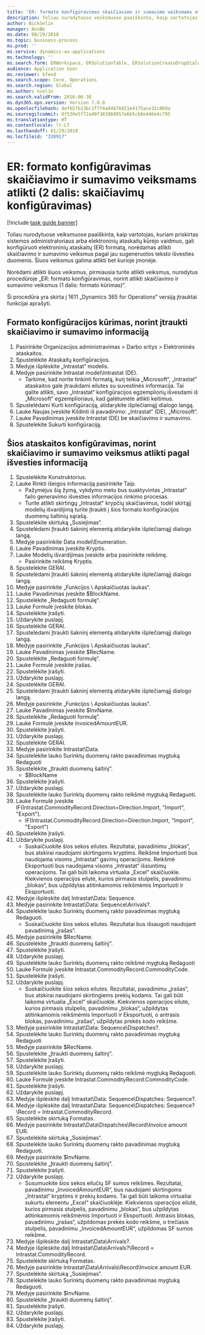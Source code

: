 ```yaml
---
title: 'ER: formato konfigūravimas skaičiavimo ir sumavimo veiksmams atlikti (2 dalis – Skaičiavimų konfigūravimas)'
description: Toliau nurodytuose veiksmuose paaiškinta, kaip vartotojas, kuriam priskirtas sistemos administratoriaus arba elektroninių ataskaitų kūrėjo vaidmuo, gali konfigūruoti elektroninių ataskaitų (ER) formatą, norėdamas atlikti skaičiavimo ir sumavimo veiksmus pagal jau sugeneruotos teksto išvesties duomenis.
author: NickSelin
manager: AnnBe
ms.date: 08/29/2018
ms.topic: business-process
ms.prod: ''
ms.service: dynamics-ax-applications
ms.technology: ''
ms.search.form: ERWorkspace, ERSolutionTable, ERSolutionCreateDropDialog, EROperationDesigner, ERDataSourceAddDropDialog, ERExpressionDesignerFormula
audience: Application User
ms.reviewer: kfend
ms.search.scope: Core, Operations
ms.search.region: Global
ms.author: nselin
ms.search.validFrom: 2016-06-30
ms.dyn365.ops.version: Version 7.0.0
ms.openlocfilehash: 4ef657b13bc1f7f4a84676821e4175ace32c069a
ms.sourcegitcommit: 0f530e5f72a40f383868957a6b5cb0e446e4c795
ms.translationtype: HT
ms.contentlocale: lt-LT
ms.lasthandoff: 01/29/2019
ms.locfileid: "338917"
---
```

# <a name="er-configure-format-to-do-counting-and-summing-part-2-configure-computations"></a>ER: formato konfigūravimas skaičiavimo ir sumavimo veiksmams atlikti (2 dalis: skaičiavimų konfigūravimas)

[!include [task guide banner](../../includes/task-guide-banner.md)]

Toliau nurodytuose veiksmuose paaiškinta, kaip vartotojas, kuriam priskirtas sistemos administratoriaus arba elektroninių ataskaitų kūrėjo vaidmuo, gali konfigūruoti elektroninių ataskaitų (ER) formatą, norėdamas atlikti skaičiavimo ir sumavimo veiksmus pagal jau sugeneruotos teksto išvesties duomenis. Šiuos veiksmus galima atlikti bet kurioje įmonėje.

Norėdami atlikti šiuos veiksmus, pirmiausia turite atlikti veiksmus, nurodytus procedūroje „ER: formato konfigūravimas, norint atlikti skaičiavimo ir sumavimo veiksmus (1 dalis: formato kūrimas)“.

Ši procedūra yra skirta į 1611 „Dynamics 365 for Operations“ versiją įtrauktai funkcijai aprašyti.


## <a name="create-a-format-configuration-to-add-counting-and-summing-details"></a>Formato konfigūracijos kūrimas, norint įtraukti skaičiavimo ir sumavimo informaciją
1. Pasirinkite Organizacijos administravimas > Darbo sritys > Elektroninės ataskaitos.
2. Spustelėkite Ataskaitų konfigūracijos.
3. Medyje išplėskite „Intrastat“ modelis.
4. Medyje pasirinkite Intrastat model\Intrastat (DE).
    * Tarkime, kad norite tinkinti formatą, kurį teikia „Microsoft“, „Intrastat“ ataskaitos gale įtraukdami eilutes su suvestinės informacija. Tai galite atlikti, savo „Intrastat“ konfigūracijos egzempliorių išvesdami iš „Microsoft“ egzemplioriaus, kad galėtumėte atlikti keitimus.  
5. Spustelėdami Kurti konfigūraciją, atidarykite išplečiamąjį dialogo langą.
6. Lauke Naujas įveskite Kildinti iš pavadinimo: „Intrastat“ (DE), „Microsoft“.
7. Lauke Pavadinimas įveskite Intrastat (DE) be skaičiavimo ir sumavimo.
8. Spustelėkite Sukurti konfigūraciją.

## <a name="configure-this-report-to-do-counting-and-summation-based-on-output-details"></a>Šios ataskaitos konfigūravimas, norint skaičiavimo ir sumavimo veiksmus atlikti pagal išvesties informaciją
1. Spustelėkite Konstruktorius.
2. Lauke Rinkti išeigos informaciją pasirinkite Taip.
    * Pažymėjus šią žymą, vykdymo metu bus suaktyvintas „Intrastat“ failo generavimo išvesties informacijos rinkimo procesas.  
    * Turite atlikti skirtingų „Intrastat“ krypčių skaičiavimus, todėl skirtąjį modelių išvardijimą turite įtraukti į šios formato konfigūracijos duomenų šaltinių sąrašą.  
3. Spustelėkite skirtuką „Susiejimas“.
4. Spustelėdami Įtraukti šakninį elementą atidarykite išplečiamąjį dialogo langą.
5. Medyje pasirinkite Data model\Enumeration.
6. Lauke Pavadinimas įveskite Kryptis.
7. Lauke Modelių išvardijimas įveskite arba pasirinkite reikšmę.
    * Pasirinkite reikšmę Kryptis.  
8. Spustelėkite GERAI.
9. Spustelėdami Įtraukti šakninį elementą atidarykite išplečiamąjį dialogo langą.
10. Medyje pasirinkite „Funkcijos \ Apskaičiuotas laukas“.
11. Lauke Pavadinimas įveskite $BlockName.
12. Spustelėkite „Redaguoti formulę“.
13. Lauke Formulė įveskite blokas.
14. Spustelėkite Įrašyti.
15. Uždarykite puslapį.
16. Spustelėkite GERAI.
17. Spustelėdami Įtraukti šakninį elementą atidarykite išplečiamąjį dialogo langą.
18. Medyje pasirinkite „Funkcijos \ Apskaičiuotas laukas“.
19. Lauke Pavadinimas įveskite $RecName.
20. Spustelėkite „Redaguoti formulę“.
21. Lauke Formulė įveskite įrašas.
22. Spustelėkite Įrašyti.
23. Uždarykite puslapį.
24. Spustelėkite GERAI.
25. Spustelėdami Įtraukti šakninį elementą atidarykite išplečiamąjį dialogo langą.
26. Medyje pasirinkite „Funkcijos \ Apskaičiuotas laukas“.
27. Lauke Pavadinimas įveskite $InvName.
28. Spustelėkite „Redaguoti formulę“.
29. Lauke Formulė įveskite InvoicedAmountEUR.
30. Spustelėkite Įrašyti.
31. Uždarykite puslapį.
32. Spustelėkite GERAI.
33. Medyje pasirinkite Intrastat\Data.
34. Spustelėkite lauko Surinktų duomenų rakto pavadinimas mygtuką Redaguoti
35. Spustelėkite „Įtraukti duomenų šaltinį“.
    * $BlockName  
36. Spustelėkite Įrašyti.
37. Uždarykite puslapį.
38. Spustelėkite lauko Surinktų duomenų rakto reikšmė mygtuką Redaguoti.
39. Lauke Formulė įveskite IF(Intrastat.CommodityRecord.Direction=Direction.Import, "Import", "Export").
    * IF(Intrastat.CommodityRecord.Direction=Direction.Import, "Import", "Export")  
40. Spustelėkite Įrašyti.
41. Uždarykite puslapį.
    * Suskaičiuokite šios sekos eilutes. Rezultatai, pavadinimu „blokas“, bus atskirai naudojami skirtingoms kryptims. Reikšmė Importuoti bus naudojama visoms „Intrastat“ gavimų operacijoms. Reikšmė Eksportuoti bus naudojama visoms „Intrastat“ išsiuntimų operacijoms. Tai gali būti laikoma virtualia „Excel“ skaičiuokle. Kiekvienos operacijos eilutė, kurios pirmasis stulpelis, pavadinimu „blokas“, bus užpildytas atitinkamomis reikšmėmis Importuoti ir Eksportuoti.  
42. Medyje išplėskite dalį Intrastat\Data: Sequence.
43. Medyje pasirinkite Intrastat\Data: Sequence\Arrivals?.
44. Spustelėkite lauko Surinktų duomenų rakto pavadinimas mygtuką Redaguoti.
    * Suskaičiuokite šios sekos eilutes. Rezultatai bus išsaugoti naudojant pavadinimą „įrašas“.  
45. Medyje pasirinkite $RecName.
46. Spustelėkite „Įtraukti duomenų šaltinį“.
47. Spustelėkite Įrašyti.
48. Uždarykite puslapį.
49. Spustelėkite lauko Surinktų duomenų rakto reikšmė mygtuką Redaguoti
50. Lauke Formulė įveskite Intrastat.CommodityRecord.CommodityCode.
51. Spustelėkite Įrašyti.
52. Uždarykite puslapį.
    * Suskaičiuokite šios sekos eilutes. Rezultatai, pavadinimu „įrašas“, bus atskirai naudojami skirtingiems prekių kodams. Tai gali būti laikoma virtualia „Excel“ skaičiuokle. Kiekvienos operacijos eilutė, kurios pirmasis stulpelis, pavadinimu „blokas“, užpildytas atitinkamomis reikšmėmis Importuoti ir Eksportuoti, o antrasis blokas, pavadinimu „įrašas“, užpildytas prekės kodo reikšme.  
53. Medyje pasirinkite Intrastat\Data: Sequence\Dispatches?.
54. Spustelėkite lauko Surinktų duomenų rakto pavadinimas mygtuką Redaguoti
55. Medyje pasirinkite $RecName.
56. Spustelėkite „Įtraukti duomenų šaltinį“.
57. Spustelėkite Įrašyti.
58. Uždarykite puslapį.
59. Spustelėkite lauko Surinktų duomenų rakto reikšmė mygtuką Redaguoti.
60. Lauke Formulė įveskite Intrastat.CommodityRecord.CommodityCode.
61. Spustelėkite Įrašyti.
62. Uždarykite puslapį.
63. Medyje išplėskite dalį Intrastat\Data: Sequence\Dispatches: Sequence?.
64. Medyje išplėskite dalį Intrastat\Data: Sequence\Dispatches: Sequence?\Record =  Intrastat.CommodityRecord.
65. Spustelėkite skirtuką Formatas.
66. Medyje pasirinkite Intrastat\Data\Dispatches\Record\Invoice amount EUR.
67. Spustelėkite skirtuką „Susiejimas“.
68. Spustelėkite lauko Surinktų duomenų rakto pavadinimas mygtuką Redaguoti.
69. Medyje pasirinkite $InvName.
70. Spustelėkite „Įtraukti duomenų šaltinį“.
71. Spustelėkite Įrašyti.
72. Uždarykite puslapį.
    * Susumuokite šios sekos eilučių SF sumos reikšmes. Rezultatai, pavadinimu „InvoicedAmountEUR“, bus naudojami skirtingoms „Intrastat“ kryptims ir prekių kodams. Tai gali būti laikoma virtualiai sukurtu elementu „Excel“ skaičiuoklėje. Kiekvienos operacijos eilutė, kurios pirmasis stulpelis, pavadinimu „blokas“, bus užpildytas atitinkamomis reikšmėmis Importuoti ir Eksportuoti. Antrasis blokas, pavadinimu „įrašas“, užpildomas prekės kodo reikšme, o trečiasis stulpelis, pavadinimu „InvoicedAmountEUR“, užpildomas SF sumos reikšme.  
73. Medyje išplėskite dalį Intrastat\Data\Arrivals?.
74. Medyje išplėskite dalį Intrastat\Data\Arrivals?\Record =  Intrastat.CommodityRecord.
75. Spustelėkite skirtuką Formatas.
76. Medyje pasirinkite Intrastat\Data\Arrivals\Record\Invoice amount EUR.
77. Spustelėkite skirtuką „Susiejimas“.
78. Spustelėkite lauko Surinktų duomenų rakto pavadinimas mygtuką Redaguoti.
79. Medyje pasirinkite $InvName.
80. Spustelėkite „Įtraukti duomenų šaltinį“.
81. Spustelėkite Įrašyti.
82. Uždarykite puslapį.
83. Spustelėkite Įrašyti.
84. Uždarykite puslapį.

